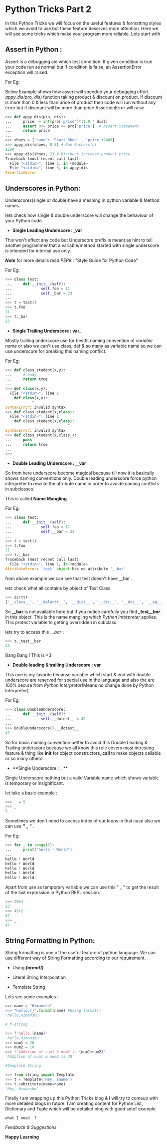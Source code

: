 # Python Tricks Part 2

In this Python Tricks we will focus on the useful features & formatting styles which we avoid to use but these feature deserves
more attention. Here we will see some tricks which make your program more reliable.
Lets start with 

## Assert in Python : 

Assert is a debugging aid which test condition. If given condition is true your code run as normal but if condition is false,
an AssertionError exception will raised.

For Eg:

Below Example shows how assert will speedup your debugging effort. *appy_dis(pro, dis)* function taking product & 
discount on product. If discount is more than 0 & less than price of product then code will run without any error but
if discount will be more than price AssertionError will raise. 


```python
>>> def appy_dis(pro, dis):
...     price  = int(pro['price']*(1.0 * dis))
...     assert 0<= price <= pro['price']  # Assert Statement
...     return price
... 
>>> shoes = {'name': 'Sport Shoe' , 'price':2400}
>>> appy_dis(shoes, 0.5) # Run Successful
1200
>>> appy_dis(shoes, 2) # Discount increase product price
Traceback (most recent call last):
  File "<stdin>", line 1, in <module>
  File "<stdin>", line 3, in appy_dis
AssertionError
```

## Underscores in Python:

Underscores(single or double)have a meaning in python variable & Method names.

lets check how single & double underscore will change the behaviour of your Python code.

- **Single Leading Underscore : _var**

This won't effect any code but Underscore prefix is meant as hint to tell another programmer that a variable/method started 
with single underscore is intended for internal use only.

***Note*** for more details read *PEP8* : "Style Guide for Python Code"

For Eg:

```Python
>>> class test:
...     def __init__(self):
...             self.foo = 11
...             self._bar = 23
... 
>>> t = test()
>>> t.foo
11
>>> t._bar
23
```

- **Single Trailing Underscore : var_**

Mostly trailing underscore use for bestfit naming convention of *variable name* or also we can't use class, def & so many as variable name so we can use underscore for breaking this naming conflict.

For Eg:

```python
>>> def class_student(x,y):
...     # body
...     return true
... 
>>> def class(x,y):
  File "<stdin>", line 1
    def class(x,y):
            ^
SyntaxError: invalid syntax
>>> def class_student(x,class):
  File "<stdin>", line 1
    def class_student(x,class):
                            ^
SyntaxError: invalid syntax
>>> def class_student(x,class_):
...     pass
...     return true
... 
>>> 
```

- **Double Leading Underscore : __var**

So from here underscore become magical because till now it is basically shows naming conventions only. Double leading underscore force python interpreter to rewrite the attribute name in order to avoide naming conflicts in subclasses.

This is called **Name Mangling**.

For Eg:

```python
>>> class test:
...     def __init__(self):
...             self.foo = 11
...             self.__bar = 23
... 
>>> t = test()
>>> t.foo
11
>>> t.__bar
Traceback (most recent call last):
  File "<stdin>", line 1, in <module>
AttributeError: 'test' object has no attribute '__bar'
```
from above example we can see that test doesn't have __bar .

lets check what all contains by object of Test Class.

```python
>>> dir(t)
['__class__', '__delattr__', '__dict__', '__dir__', '__doc__', '__eq__', '__format__', '__ge__', '__getattribute__', '__gt__', '__hash__', '__init__', '__init_subclass__', '__le__', '__lt__', '__module__', '__ne__', '__new__', '__reduce__', '__reduce_ex__', '__repr__', '__setattr__', '__sizeof__', '__str__', '__subclasshook__', '__weakref__', '_test__bar', 'foo']
```
So **__bar** is not available here but if you notice carefully you find ***_test__bar*** in this object. This is the name mangling which *Python Interpreter* applies. This protect variable to getting overridden in subclass.

lets try to access this *__bar* :

```python
>>> t._test__bar
23
```

Bang Bang ! This is <3 

- **Double leading & trailing Underscore : __var__**

This one is my favorite because variable which start & end with double underscore are reserved for special use in the language and also the are 100% secure from *Python Interpretor*(Means no change done by Python Interpreter).

For Eg:

```python
>>> class DoubleUnderscore:
...     def __init__(self):
...             self.__dotest__ = 42
...
>>> DoubleUnderscore().__dotest__
42
```

So for basic naming convention better to avoid this Double Leading & Trailing underscore because we all know this rule covers most intresting feature & thing like __init__ for object constructors, __call__ to make objects callable or so many others.

- **Single Underscore : _ **

Single Underscore nothing but a valid Variable name which shows variable is temporary or insignificant.

let take a basic example : 

```python
>>> _ = 5
>>> _
5
```

Sometimes we don't need to access index of our loops in that case also we can use ***" _ "*** .

For Eg:

```python
>>> for _ in range(5):
...     print("hello ! World")
... 
hello ! World
hello ! World
hello ! World
hello ! World
hello ! World
```

Apart from use as temporary variable we can use this " _ " to get the result of the last expression in Python REPL session. 

```python
>>> 20+3
23
>>> 45+2
47
>>> _
47
```

## String Formatting in Python:

String formatting is one of the useful feature of python language. We can use different way of String Formatting according to our requirement. 
- Using ***format()***

- Literal String Interpolation

- Template String

Lets see some examples :

```python
>>> name = "Himanshu"
>>> "hello,{}".format(name) #Using format()
'hello,Himanshu'

# f-string

>>> f'hello,{name}' 
'hello,Himanshu'
>>> num1 = 20
>>> num2 = 10
>>> f'Addition of num1 & num2 is {num1+num2}'
'Addition of num1 & num2 is 30'

#Template String

>>> from string import Template
>>> t = Template('Hey, $name')
>>> t.substitute(name=name)
'Hey, Himanshu'
```

Finally I am wrapping up this Python Tricks blog & I will try to comeup with more detailed blogs in future.
I am creating content for Python List, Dictionary and Tuple which will be detailed blog with good setof example. 

`what I need  ? `

*Feedback & Suggestions*

**Happy Learning**














